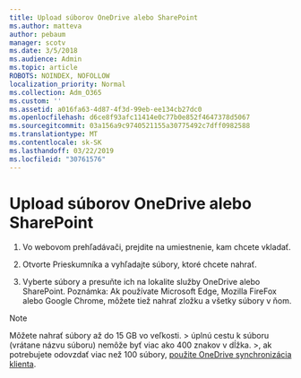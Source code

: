 ```yaml
---
title: Upload súborov OneDrive alebo SharePoint
ms.author: matteva
author: pebaum
manager: scotv
ms.date: 3/5/2018
ms.audience: Admin
ms.topic: article
ROBOTS: NOINDEX, NOFOLLOW
localization_priority: Normal
ms.collection: Adm_O365
ms.custom: ''
ms.assetid: a016fa63-4d87-4f3d-99eb-ee134cb27dc0
ms.openlocfilehash: d6ce8f93afc11414e0c77b0e852f4647378d5067
ms.sourcegitcommit: 03a156a9c9740521155a30775492c7dff0982588
ms.translationtype: MT
ms.contentlocale: sk-SK
ms.lasthandoff: 03/22/2019
ms.locfileid: "30761576"
---
```

# <a name="upload-files-to-onedrive-or-sharepoint"></a>Upload súborov OneDrive alebo SharePoint

1. Vo webovom prehľadávači, prejdite na umiestnenie, kam chcete vkladať.
    
2. Otvorte Prieskumníka a vyhľadajte súbory, ktoré chcete nahrať.
    
3. Vyberte súbory a presuňte ich na lokalite služby OneDrive alebo SharePoint. Poznámka: Ak používate Microsoft Edge, Mozilla FireFox alebo Google Chrome, môžete tiež nahrať zložku a všetky súbory v ňom.
    
> [!NOTE]
>  Môžete nahrať súbory až do 15 GB vo veľkosti. > úplnú cestu k súboru (vrátane názvu súboru) nemôže byť viac ako 400 znakov v dĺžka. >, ak potrebujete odovzdať viac než 100 súbory, [použite OneDrive synchronizácia klienta](https://go.microsoft.com/fwlink/?linkid=866427). 
  


